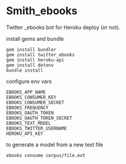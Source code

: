# Smith_ebooks

Twitter _ebooks bot for Heroku deploy (or not).

install gems and bundle
```
gem install bundler
gem install twitter_ebooks
gem install heroku-api
gem install dotenv
bundle install
```
configure env vars
```
EBOOKS_APP_NAME
EBOOKS_CONSUMER_KEY
EBOOKS_CONSUMER_SECRET
EBOOKS_FREQUENCY
EBOOKS_OAUTH_TOKEN
EBOOKS_OAUTH_TOKEN_SECRET
EBOOKS_TEXT_MODEL
EBOOKS_TWITTER_USERNAME
HEROKU_API_KEY
```
to generate a model from a new text file
```
ebooks consume corpus/file.ext
````
